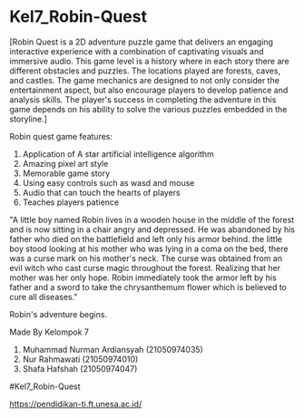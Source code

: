 
# Kel7_Robin-Quest

[Robin Quest is a 2D adventure puzzle game that delivers an engaging interactive experience with a combination of captivating visuals and immersive audio. This game level is a history where in each story there are different obstacles and puzzles. The locations played are forests, caves, and castles. The game mechanics are designed to not only consider the entertainment aspect, but also encourage players to develop patience and analysis skills. The player's success in completing the adventure in this game depends on his ability to solve the various puzzles embedded in the storyline.]

Robin quest game features:
1. Application of A star artificial intelligence algorithm
2. Amazing pixel art style
3. Memorable game story
4. Using easy controls such as wasd and mouse
6. Audio that can touch the hearts of players
7. Teaches players patience

"A little boy named Robin lives in a wooden house in the middle of the forest and is now sitting in a chair angry and depressed. He was abandoned by his father who died on the battlefield and left only his armor behind.
the little boy stood looking at his mother who was lying in a coma on the bed, there was a curse mark on his mother's neck. The curse was obtained from an evil witch who cast curse magic throughout the forest. Realizing that her mother was her only hope. Robin immediately took the armor left by his father and a sword to take the chrysanthemum flower which is believed to cure all diseases."


Robin's adventure begins.


Made By
Kelompok 7
1. Muhammad Nurman Ardiansyah (21050974035)
2. Nur Rahmawati (21050974010)
3. Shafa Hafshah (21050974047)

#Kel7_Robin-Quest

https://pendidikan-ti.ft.unesa.ac.id/
